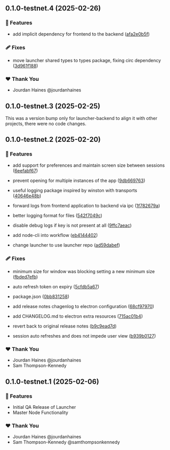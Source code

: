 ## 0.1.0-testnet.4 (2025-02-26)


### 🚀 Features

- add implicit dependency for frontend to the backend ([afa2e0b5f](https://github.com/playa3ull/playa3ull-ecosystem/commit/afa2e0b5f))


### 🩹 Fixes

- move launcher shared types to types package, fixing circ dependency ([3d961f188](https://github.com/playa3ull/playa3ull-ecosystem/commit/3d961f188))


### ❤️  Thank You

- Jourdan Haines @jourdanhaines

## 0.1.0-testnet.3 (2025-02-25)

This was a version bump only for launcher-backend to align it with other projects, there were no code changes.

## 0.1.0-testnet.2 (2025-02-20)

### 🚀 Features

- add support for preferences and maintain screen size between
  sessions ([6eefabf67](https://github.com/playa3ull/playa3ull-ecosystem/commit/6eefabf67))

- prevent opening for multiple instances of the
  app ([9db669763](https://github.com/playa3ull/playa3ull-ecosystem/commit/9db669763))

- useful logging package inspired by winston with
  transports ([40646e48b](https://github.com/playa3ull/playa3ull-ecosystem/commit/40646e48b))

- forward logs from frontend application to backend via
  ipc ([1f782679a](https://github.com/playa3ull/playa3ull-ecosystem/commit/1f782679a))

- better logging format for files ([542f7049c](https://github.com/playa3ull/playa3ull-ecosystem/commit/542f7049c))

- disable debug logs if key is not present at
  all ([9ffc7aeac](https://github.com/playa3ull/playa3ull-ecosystem/commit/9ffc7aeac))

- add node-cli into workflow ([eb4144402](https://github.com/playa3ull/playa3ull-ecosystem/commit/eb4144402))

- change launcher to use launcher repo ([ad59dabef](https://github.com/playa3ull/playa3ull-ecosystem/commit/ad59dabef))

### 🩹 Fixes

- minimum size for window was blocking setting a new minimum
  size ([fbded7efb](https://github.com/playa3ull/playa3ull-ecosystem/commit/fbded7efb))

- auto refresh token on expiry ([5cfdb5a67](https://github.com/playa3ull/playa3ull-ecosystem/commit/5cfdb5a67))

- package.json ([0bb831258](https://github.com/playa3ull/playa3ull-ecosystem/commit/0bb831258))

- add release notes chagenlog to electron
  configuration ([68cf97970](https://github.com/playa3ull/playa3ull-ecosystem/commit/68cf97970))

- add CHANGELOG.md to electron extra
  resources ([715ac01b4](https://github.com/playa3ull/playa3ull-ecosystem/commit/715ac01b4))

- revert back to original release notes ([b9c9ead7d](https://github.com/playa3ull/playa3ull-ecosystem/commit/b9c9ead7d))

- session auto refreshes and does not impede user
  view ([b939b0127](https://github.com/playa3ull/playa3ull-ecosystem/commit/b939b0127))

### ❤️ Thank You

- Jourdan Haines @jourdanhaines
- Sam Thompson-Kennedy

## 0.1.0-testnet.1 (2025-02-06)

### 🚀 Features

- Initial QA Release of Launcher
- Master Node Functionality

### ❤️ Thank You

- Jourdan Haines @jourdanhaines
- Sam Thompson-Kennedy @samthompsonkennedy